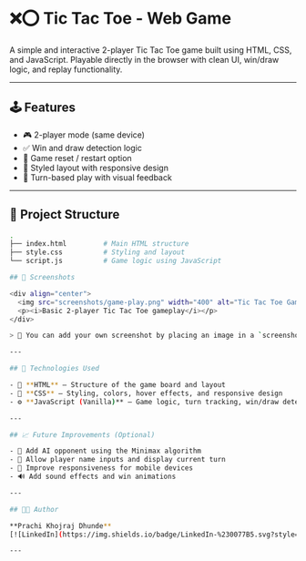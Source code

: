 # ❌⭕ Tic Tac Toe - Web Game

A simple and interactive 2-player Tic Tac Toe game built using HTML, CSS, and JavaScript. Playable directly in the browser with clean UI, win/draw logic, and replay functionality.

---

## 🕹️ Features

- 🎮 2-player mode (same device)
- ✅ Win and draw detection logic
- 🔁 Game reset / restart option
- 🎨 Styled layout with responsive design
- 🧠 Turn-based play with visual feedback

---

## 📁 Project Structure

```bash
.
├── index.html         # Main HTML structure
├── style.css          # Styling and layout
└── script.js          # Game logic using JavaScript

## 📸 Screenshots

<div align="center">
  <img src="screenshots/game-play.png" width="400" alt="Tic Tac Toe Game Screenshot">
  <p><i>Basic 2-player Tic Tac Toe gameplay</i></p>
</div>

> 📌 You can add your own screenshot by placing an image in a `screenshots/` folder and updating the path above.

---

## 🔧 Technologies Used

- 🧱 **HTML** – Structure of the game board and layout  
- 🎨 **CSS** – Styling, colors, hover effects, and responsive design  
- ⚙️ **JavaScript (Vanilla)** – Game logic, turn tracking, win/draw detection  

---

## 📈 Future Improvements (Optional)

- 🤖 Add AI opponent using the Minimax algorithm  
- 👥 Allow player name inputs and display current turn  
- 📱 Improve responsiveness for mobile devices  
- 🔊 Add sound effects and win animations  

---

## 🧑‍💻 Author

**Prachi Khojraj Dhunde**  
[![LinkedIn](https://img.shields.io/badge/LinkedIn-%230077B5.svg?style=flat&logo=linkedin&logoColor=white)](https://linkedin.com/in/yourprofile)

---

